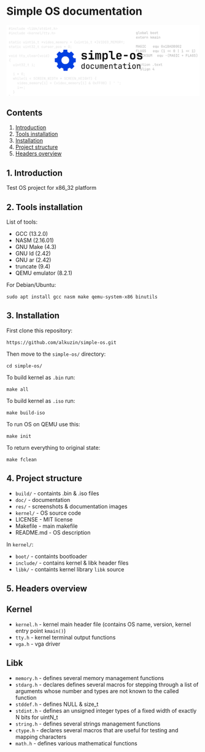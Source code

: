 # Simple OS documentation

<img src="../res/simple-os-doc-banner.png">

## Contents

1. [Introduction](#1-introduction)
2. [Tools installation](#2-tools-installation)
3. [Installation](#3-installation)
4. [Project structure](#4-project-structure)
5. [Headers overview](#5-headers-overview)

## 1. Introduction
Test OS project for x86_32 platform

## 2. Tools installation

List of tools:

 - GCC (13.2.0)
 - NASM (2.16.01)
 - GNU Make (4.3)
 - GNU ld (2.42)
 - GNU ar (2.42)
 - truncate (9.4)
 - QEMU emulator (8.2.1)

For Debian/Ubuntu:
```console
sudo apt install gcc nasm make qemu-system-x86 binutils
```

## 3. Installation
First clone this repository:
```console
https://github.com/alkuzin/simple-os.git
```
Then move to the `simple-os/` directory:
```console
cd simple-os/
```

To build kernel as `.bin` run:

```console
make all
```

To build kernel as `.iso` run:

```console
make build-iso
```
To run OS on QEMU use this:
 ```console
make init
```

To return everything to original state:
```console
make fclean
```

## 4. Project structure

 - `build/`     - containts .bin & .iso files
 - `doc/`       - documentation
 - `res/`      - screenshots & documentation images
 - `kernel/`   - OS source code
 - LICENSE    - MIT license
 - Makefile   - main makefile
 - README.md  - OS description

In `kernel/`:

 - `boot/`      - containts bootloader
 - `include/`   - contains kernel & libk header files
 - `libk/`      - containts kernel library `libk` source

## 5. Headers overview 

## Kernel
 - `kernel.h` - kernel main header file (contains OS name, version, kernel entry point `kmain()`)
 - `tty.h`    - kernel terminal output functions
 - `vga.h`    - vga driver


## Libk
 - `memory.h` - defines several memory management functions
 - `stdarg.h` - declares defines several macros for stepping through a list of arguments 
 				whose number and types are not known to the called function
 - `stddef.h` - defines NULL & size_t
 - `stdint.h` - defines an unsigned integer types of a fixed width of exactly N bits for uintN_t
 - `string.h` - defines several strings management functions
 - `ctype.h`  - declares several macros that are useful for testing and mapping characters
 - `math.h`   - defines various mathematical functions